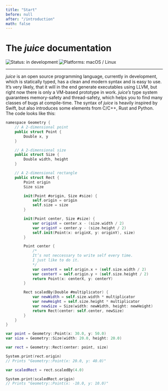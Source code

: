 ```yaml
---
title: "Start"
before: null
after: "/introduction"
math: false
---
```


# The *juice* documentation

![Status: in development](https://img.shields.io/badge/status-in%20development-blue.svg?style=flat) ![Platforms: macOS / Linux](https://img.shields.io/badge/platforms-macOS%20%7C%20Linux-F28D00.svg?style=flat)

---

*juice* is an open source programming language, currently in development, which is statically typed, has a clean and modern syntax and is easy to use. It’s very likely, that it will in the end generate executables using LLVM, but right now there is only a VM-based prototype in work. *juice’s* type system guarantees memory-safety and thread-safety, which helps you to find many classes of bugs at compile-time. The syntax of *juice* is heavily inspired by Swift, but also introduces some elements from C/C++, Rust and Python. The code looks like this:

```swift
namespace Geometry {
    // A 2-dimensional point
    public struct Point {
        Double x, y
    }

    // A 2-dimensional size
    public struct Size {
        Double width, height
    }

    // A 2-dimensional rectangle
    public struct Rect {
        Point origin
        Size size

        init(Point #origin, Size #size) {
            self.origin = origin
            self.size = size
        }

        init(Point center, Size #size) {
            var originX = center.x - (size.width / 2)
            var originY = center.y - (size.height / 2)
            self.init(Point(x: originX, y: originY), size)
        }

        Point center {
            /*
            It’s not neccessary to write self every time.
            I just like to do it.
            */
            var centerX = self.origin.x + (self.size.width / 2)
            var centerY = self.origin.y + (self.size.height / 2)
            return Point(x: centerX, y: centerY)
        }

        Rect scaledBy(Double #multiplicator) {
            var newWidth = self.size.width * multiplicator
            var newHeight = self.size.height * multiplicator
            var newSize = Size(width: newWidth, height: newHeight)
            return Rect(center: self.center, newSize)
        }
    }
}

var point = Geometry::Point(x: 30.0, y: 50.0)
var size = Geometry::Size(width: 20.0, height: 20.0)

var rect = Geometry::Rect(center: point, size)

System.print(rect.origin)
// Prints "Geometry::Point(x: 20.0, y: 40.0)"

var scaledRect = rect.scaledBy(4.0)

System.print(scaledRect.origin)
// Prints "Geometry::Point(x: -10.0, y: 10.0)"
```
